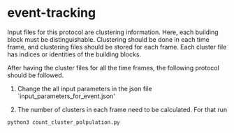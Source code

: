 # event-tracking
Input files for this protocol are clustering information. Here, each building block must be distinguishable. Clustering should be done in each time frame, and clustering files should be stored for each frame. Each cluster file has indices or identities of the building blocks.

After having the cluster files for all the time frames, the following protocol should be followed.

1. Change the all input parameters in the json file `input_parameters_for_event.json'

2. The number of clusters in each frame need to be calculated. For that run
```bash 
python3 count_cluster_polpulation.py
```
